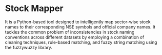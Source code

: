 # Stock Mapper
 It is a Python-based tool designed to intelligently map sector-wise stock names to their corresponding NSE symbols and official company names.
 It tackles the common problem of inconsistencies in stock naming conventions across different datasets by employing a combination of cleaning techniques,
 rule-based matching, and fuzzy string matching using the fuzzywuzzy library.
